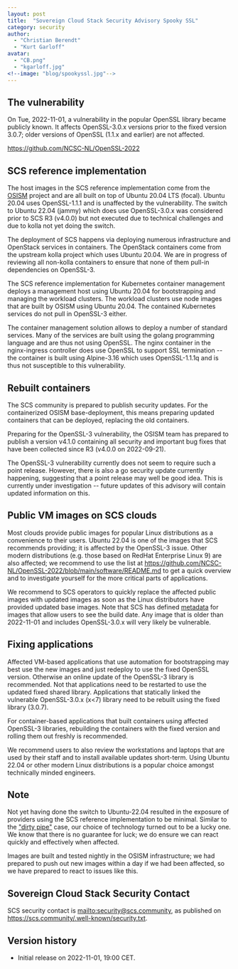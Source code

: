 ```yaml
---
layout: post
title:  "Sovereign Cloud Stack Security Advisory Spooky SSL"
category: security
author:
  - "Christian Berendt"
  - "Kurt Garloff"
avatar:
  - "CB.png"
  - "kgarloff.jpg"
<!--image: "blog/spookyssl.jpg"-->
---
```


## The vulnerability

On Tue, 2022-11-01, a vulnerability in the popular OpenSSL library
became publicly known. It affects OpenSSL-3.0.x versions prior
to the fixed version 3.0.7; older versions of OpenSSL (1.1.x
and earlier) are not affected.

<!--TODO: More details, CVE and links -->

https://github.com/NCSC-NL/OpenSSL-2022

## SCS reference implementation

The host images in the SCS reference implementation come from the
[OSISM](https://osism.tech) project and are all built on top of Ubuntu 20.04
LTS (focal). Ubuntu 20.04 uses OpenSSL-1.1.1 and is unaffected by the
vulnerability. The switch to Ubuntu 22.04 (jammy) which does use OpenSSL-3.0.x
was considered prior to SCS R3 (v4.0.0) but not executed due to technical
challenges and due to kolla not yet doing the switch.

The deployment of SCS happens via deploying numerous infrastructure
and OpenStack services in containers. The OpenStack containers come from
the upstream kolla project which uses Ubuntu 20.04. We are in progress
of reviewing all non-kolla containers to ensure that none of them pull-in
dependencies on OpenSSL-3.

<!--TODO: OSISM to check all containers ...-->
<!--TODO: Add link to SBOM -->

The SCS reference implementation for Kubernetes container management deploys a
management host using Ubuntu 20.04 for bootstrapping and managing the
workload clusters. The workload clusters use node images that are built
by OSISM using Ubuntu 20.04. The contained Kubernetes services do not
pull in OpenSSL-3 either.

The container management solution allows to deploy a number of standard
services. Many of the services are built using the golang programming
language and are thus not using OpenSSL. The nginx container in the
nginx-ingress controller does use OpenSSL to support SSL termination
-- the container is built using Alpine-3.16 which uses
OpenSSL-1.1.1q and is thus not susceptible to this vulnerability.

<!--TODO: Check all containers and provide list-->

## Rebuilt containers

The SCS community is prepared to publish security updates.
For the containerized OSISM base-deployment, this means preparing updated
containers that can be deployed, replacing the old containers.

Preparing for the OpenSSL-3 vulnerability, the OSISM team has prepared
to publish a version v4.1.0 containing all security and important bug fixes
that have been collected since R3 (v4.0.0 on 2022-09-21).

The OpenSSL-3 vulnerability currently does not seem to require such a
point release. However, there is also a go security update currently
happening, suggesting that a point release may well be good idea.
This is currently under investigation -- future updates of this
advisory will contain updated information on this.

## Public VM images on SCS clouds

Most clouds provide public images for popular Linux distributions
as a convenience to their users. Ubuntu 22.04 is one of the images that
SCS recommends providing; it is affected by the OpenSSL-3 issue.
Other modern distributions (e.g. those based on RedHat Enterprise
Linux 9) are also affected; we recommend to use the list at
<https://github.com/NCSC-NL/OpenSSL-2022/blob/main/software/README.md>
to get a quick overview and to investigate yourself for the more
critical parts of applications.

We recommend to SCS operators to quickly replace the affected public images
with updated images as soon as the Linux distributors have provided updated
base images. Note that SCS has defined
[metadata](https://github.com/SovereignCloudStack/Docs/blob/main/Design-Docs/Image-Properties-Spec.md)
for images that allow users to see the build date. Any image that is older than
2022-11-01 and includes OpenSSL-3.0.x will very likely be vulnerable.

## Fixing applications

Affected VM-based applications that use automation for bootstrapping
may best use the new images and just redeploy to use the fixed OpenSSL
version. Otherwise an online update of the OpenSSL-3 library is recommended.
Not that applications need to be restarted to use the updated fixed
shared library. Applications that statically linked the vulnerable
OpenSSL-3.0.x (x<7) library need to be rebuilt using the fixed library
(3.0.7).

For container-based applications that built containers using affected
OpenSSL-3 libraries, rebuilding the containers with the fixed version
and rolling them out freshly is recommended.

We recommend users to also review the workstations and laptops that are
used by their staff and to install available updates short-term.
Using Ubuntu 22.04 or other modern Linux distributions is a popular
choice amongst technically minded engineers.

## Note

Not yet having done the switch to Ubuntu-22.04 resulted in the exposure
of providers using the SCS reference implementation to be minimal.
Similar to the ["dirty pipe"](https://scs.community/security/2022/03/07/advisory-dirty-pipe/)
case, our choice of technology turned out to be a lucky one.
We know that there is no guarantee for luck; we do ensure we can react
quickly and effectively when affected.

Images are built and tested nightly in the OSISM infrastructure; we had
prepared to push out new images within a day if we had been affected, so we
have prepared to react to issues like this.

## Sovereign Cloud Stack Security Contact

SCS security contact is <mailto:security@scs.community>, as published on
<https://scs.community/.well-known/security.txt>.

## Version history

* Initial release on 2022-11-01, 19:00 CET.
